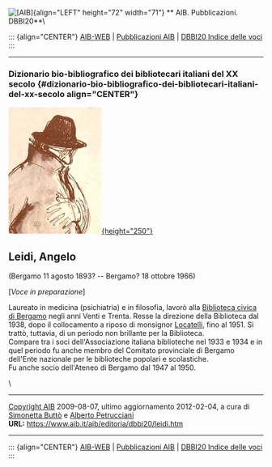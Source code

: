 ![\[AIB\]](/aib/wi/aibv72.gif){align="LEFT" height="72" width="71"}
** AIB. Pubblicazioni. DBBI20**\

::: {align="CENTER"}
[AIB-WEB](/) \| [Pubblicazioni AIB](/aib/editoria/editoria.htm) \|
[DBBI20 Indice delle voci](dbbi20.htm)
:::

------------------------------------------------------------------------

### Dizionario bio-bibliografico dei bibliotecari italiani del XX secolo {#dizionario-bio-bibliografico-dei-bibliotecari-italiani-del-xx-secolo align="CENTER"}

[![\[Ritratto\]](leidi.jpg){height="250"}](/aib/stor/album/leidi1.htm)

## Leidi, Angelo

(Bergamo 11 agosto 1893? -- Bergamo? 18 ottobre 1966)

\[*Voce in preparazione*\]

Laureato in medicina (psichiatria) e in filosofia, lavorò alla
[Biblioteca civica di Bergamo](/aib/stor/teche/bg-civ.htm) negli anni
Venti e Trenta. Resse la direzione della Biblioteca dal 1938, dopo il
collocamento a riposo di monsignor [Locatelli](locatelli.htm), fino al
1951. Si trattò, tuttavia, di un periodo non brillante per la
Biblioteca.\
Compare tra i soci dell\'Associazione italiana biblioteche nel 1933 e
1934 e in quel periodo fu anche membro del Comitato provinciale di
Bergamo dell\'Ente nazionale per le biblioteche popolari e scolastiche.\
Fu anche socio dell\'Ateneo di Bergamo dal 1947 al 1950.

\

------------------------------------------------------------------------

[Copyright AIB](/aib/copyright.htm) 2009-08-07, ultimo aggiornamento
2012-02-04, a cura di [Simonetta Buttò](/aib/redazione3.htm) e [Alberto
Petrucciani](/aib/redazione.htm)\
**URL:** https://www.aib.it/aib/editoria/dbbi20/leidi.htm

------------------------------------------------------------------------

::: {align="CENTER"}
[AIB-WEB](/) \| [Pubblicazioni AIB](/aib/editoria/editoria.htm) \|
[DBBI20 Indice delle voci](dbbi20.htm)
:::
